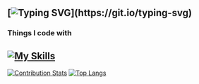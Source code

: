 [![Typing SVG](https://readme-typing-svg.demolab.com?font=Fira+Code&size=30&duration=3000&center=true&vCenter=true&multiline=true&width=900&height=100&lines=Hui+Hui%F0%9F%91%8B%2C+beautiful%F0%9F%91%8Cpeople%F0%9F%A4%BC;This+is%F0%9F%91%89%3CSourabh_Nerlekar%F0%9F%91%A8%E2%80%8D%F0%9F%92%BB%3E+here%F0%9F%A4%98...)](https://git.io/typing-svg)
---
### Things I code with
[![My Skills](https://skillicons.dev/icons?i=react,js,css,html,svg&perline=9)](https://skillicons.dev)
---
<!-- ![Sourabh's GitHub stats](https://github-readme-stats.vercel.app/api?username=GitSourabh7&theme=default&show_icons=true) -->
[![Contribution Stats](https://github-contribution-stats.vercel.app/api/?username=GitSourabh7)](https://github.com/GitSourabh7/github-contribution-stats/)
[![Top Langs](https://github-readme-stats.vercel.app/api/top-langs/?username=GitSourabh7&langs_count=8)](https://github.com/GitSourabh7/github-readme-stats)
<!--
**GitSourabh7/GitSourabh7** is a ✨ _special_ ✨ repository because its `README.md` (this file) appears on your GitHub profile.

Here are some ideas to get you started:

- 🔭 I’m currently working on ...
- 🌱 I’m currently learning ...
- 👯 I’m looking to collaborate on ...
- 🤔 I’m looking for help with ...
- 💬 Ask me about ...
- 📫 How to reach me: ...
- 😄 Pronouns: ...
- ⚡ Fun fact: ...
-->
